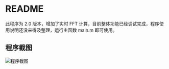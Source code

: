 # README

此程序为 2.0 版本，增加了实时 FFT 计算，目前整体功能已经调试完成，程序使用说明还没来得及整理，运行主函数 main.m 即可使用。

## 程序截图

![程序截图](https://github.com/qizhenkang/Fourier2.0_MATLAB/blob/master/%E7%A8%8B%E5%BA%8F%E6%88%AA%E5%9B%BE.jpg)

